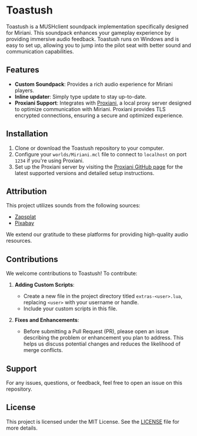 # Toastush

Toastush is a MUSHclient soundpack implementation specifically designed for Miriani. This soundpack enhances your gameplay experience by providing immersive audio feedback. Toastush runs on Windows and is easy to set up, allowing you to jump into the pilot seat with better sound and communication capabilities.

## Features

- **Custom Soundpack**: Provides a rich audio experience for Miriani players.
- **Inline updater**: Simply type update to stay up-to-date.
- **Proxiani Support**: Integrates with [Proxiani](https://github.com/PsudoDeSudo/proxiani), a local proxy server designed to optimize communication with Miriani. Proxiani provides TLS encrypted connections, ensuring a secure and optimized experience.

## Installation
1. Clone or download the Toastush repository to your computer.
3. Configure your `worlds/Miriani.mcl` file to connect to `localhost` on port `1234` if you're using Proxiani.
4. Set up the Proxiani server by visiting the [Proxiani GitHub page](https://github.com/PsudoDeSudo/proxiani) for the latest supported versions and detailed setup instructions.

## Attribution

This project utilizes sounds from the following sources:

- [Zapsplat](https://www.zapsplat.com)
- [Pixabay](https://pixabay.com/)

We extend our gratitude to these platforms for providing high-quality audio resources.

## Contributions

We welcome contributions to Toastush! To contribute:

1. **Adding Custom Scripts**:
   - Create a new file in the project directory titled `extras-<user>.lua`, replacing `<user>` with your username or handle.
   - Include your custom scripts in this file.

2. **Fixes and Enhancements**:
   - Before submitting a Pull Request (PR), please open an issue describing the problem or enhancement you plan to address. This helps us discuss potential changes and reduces the likelihood of merge conflicts.

## Support

For any issues, questions, or feedback, feel free to open an issue on this repository.

## License

This project is licensed under the MIT License. See the [LICENSE](LICENSE) file for more details.
